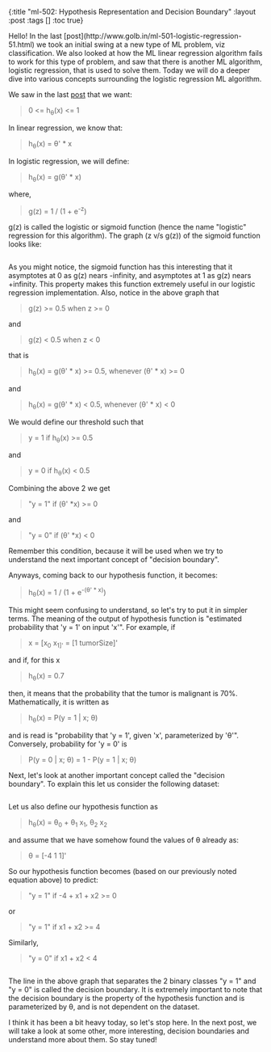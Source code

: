{:title "ml-502: Hypothesis Representation and Decision Boundary"
 :layout :post
 :tags  []
 :toc true}

<p>Hello! In the last [post](http://www.golb.in/ml-501-logistic-regression-51.html) we took an initial swing at a new type of ML problem, viz classification. We also looked at how the ML linear regression algorithm fails to work for this type of problem, and saw that there is another ML algorithm, logistic regression, that is used to solve them. Today we will do a deeper dive into various concepts surrounding the logistic regression ML algorithm.

We saw in the last [post](http://www.golb.in/ml-501-logistic-regression-51.html) that we want:

> 0 &lt;= h<sub>&theta;</sub>(x) &lt;= 1

In linear regression, we know that:

> h<sub>&theta;</sub>(x) = &theta;' * x

In logistic regression, we will define:

> h<sub>&theta;</sub>(x) = g(&theta;' * x)

where,

> g(z) = 1 / (1 + e<sup>-z</sup>)

g(z) is called the logistic or sigmoid function (hence the name "logistic" regression for this algorithm). The graph (z v/s g(z)) of the sigmoid function looks like:

![]() 

As you might notice, the sigmoid function has this interesting that it asymptotes at 0 as g(z) nears -infinity, and asymptotes at 1 as g(z) nears +infinity. This property makes this function extremely useful in our logistic regression implementation. Also, notice in the above graph that

> g(z) &gt;= 0.5 when z &gt;= 0

and

> g(z) &lt; 0.5 when z &lt; 0

that is

> h<sub>&theta;</sub>(x) = g(&theta;' * x) &gt;= 0.5, whenever (&theta;' * x) &gt;= 0

and

> h<sub>&theta;</sub>(x) = g(&theta;' * x) &lt; 0.5, whenever (&theta;' * x) &lt; 0

We would define our threshold such that

> y = 1 if h<sub>&theta;</sub>(x) &gt;= 0.5

and

> y = 0 if h<sub>&theta;</sub>(x) &lt; 0.5

Combining the above 2 we get

> "y = 1" if (&theta;' \*x) &gt;= 0

and

> "y = 0" if (&theta;' \*x) &lt; 0

Remember this condition, because it will be used when we try to understand the next important concept of "decision boundary".

Anyways, coming back to our hypothesis function, it becomes:

> h<sub>&theta;</sub>(x) = 1 / (1 + e<sup>-(&theta;' * x)</sup>)

This might seem confusing to understand, so let's try to put it in simpler terms. The meaning of the output of hypothesis function is "estimated probability that 'y = 1' on input 'x'". For example, if

> x = [x<sub>0</sub> x<sub>1]'</sub> = [1 tumorSize]'

and if, for this x

> h<sub>&theta;</sub>(x) = 0.7

then, it means that the probability that the tumor is malignant is 70%. Mathematically, it is written as

> h<sub>&theta;</sub>(x) = P(y = 1 | x; &theta;)

and is read is "probability that 'y = 1', given 'x', parameterized by '&theta;'". Conversely, probability for 'y = 0' is

> P(y = 0 | x; &theta;) = 1 - P(y = 1 | x; &theta;)

Next, let's look at another important concept called the "decision boundary". To explain this let us consider the following dataset:

![]() 

Let us also define our hypothesis function as

> h<sub>&theta;</sub>(x) = &theta;<sub>0</sub> + &theta;<sub>1</sub> x<sub>1</sub>, &theta;<sub>2</sub> x<sub>2</sub>

and assume that we have somehow found the values of &theta; already as:

> &theta; = [-4 1 1]'

So our hypothesis function becomes (based on our previously noted equation above) to predict:

> "y = 1" if -4 + x1 + x2 &gt;= 0

or

> "y = 1" if x1 + x2 &gt;= 4

Similarly,

> "y = 0" if x1 + x2 &lt; 4

![]() 

The line in the above graph that separates the 2 binary classes "y = 1" and "y = 0" is called the decision boundary. It is extremely important to note that the decision boundary is the property of the hypothesis function and is parameterized by &theta;, and is not dependent on the dataset.

I think it has been a bit heavy today, so let's stop here. In the next post, we will take a look at some other, more interesting, decision boundaries and understand more about them. So stay tuned!
